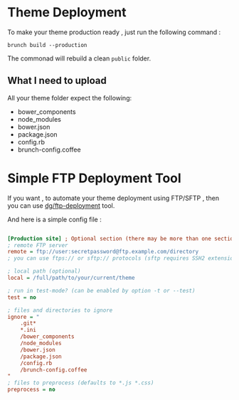 # Theme Deployment

To make your theme production ready , just run the following command :

`brunch build --production`

The commonad will rebuild a clean `public` folder.


## What I need to upload

All your theme folder expect the following:

* bower_components
* node_modules
* bower.json
* package.json
* config.rb
* brunch-config.coffee

# Simple FTP Deployment Tool

If you want , to automate your theme deployment using FTP/SFTP , then you can use [dg/ftp-deployment](https://github.com/dg/ftp-deployment) tool.

And here is a simple config file :

```ini

[Production site] ; Optional section (there may be more than one section).
; remote FTP server
remote = ftp://user:secretpassword@ftp.example.com/directory
; you can use ftps:// or sftp:// protocols (sftp requires SSH2 extension)

; local path (optional)
local = /full/path/to/your/current/theme

; run in test-mode? (can be enabled by option -t or --test)
test = no

; files and directories to ignore
ignore = "
    .git*
    *.ini
    /bower_components
    /node_modules
    /bower.json
    /package.json
    /config.rb
    /brunch-config.coffee
"
; files to preprocess (defaults to *.js *.css)
preprocess = no

```
